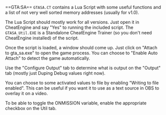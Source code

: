 
==GTA:SA==
`GTASA.CT` contains a Lua Script with some useful functions and a list of not very well sorted memory addresses (usually for v1.0).

The Lua Script should mostly work for all versions. Just open it in CheatEngine and say "Yes" to running the included script. The `GTASA_Util.EXE` is a Standalone CheatEngine Trainer (so you don't need CheatEngine installed) of the script.

Once the script is loaded, a window should come up. Just click on "Attach to gta_sa.exe" to open the game process. You can choose to "Enable Auto Attach" to detect the game automatically.

Use the "Configure Output" tab to determine what is output on the "Output" tab (mostly just Duping Debug values right now).

You can choose to some activated values to file by enabling "Writing to file enabled". This can be useful if you want it to use as a text source in OBS to overlay it on a video.

To be able to toggle the ONMISSION variable, enable the appropriate checkbox on the Util tab.

